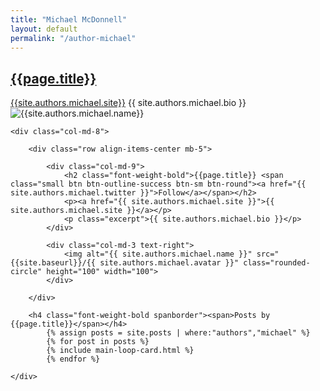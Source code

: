 ```yaml
---
title: "Michael McDonnell"
layout: default
permalink: "/author-michael"
---
```

## [{{page.title}}]({{site.authors.michael.linkedin}})
[{{site.authors.michael.site}}]({{site.authors.michael.site}})
{{ site.authors.michael.bio }}
![{{site.authors.michael.name}}]({{site.baseurl}}/{{site.authors.michael.avatar}})
<div class="container">
<div class="row justify-content-center">

    <div class="col-md-8">

        <div class="row align-items-center mb-5">

            <div class="col-md-9">
                <h2 class="font-weight-bold">{{page.title}} <span class="small btn btn-outline-success btn-sm btn-round"><a href="{{ site.authors.michael.twitter }}">Follow</a></span></h2>
                <p><a href="{{ site.authors.michael.site }}">{{ site.authors.michael.site }}</a></p>
                <p class="excerpt">{{ site.authors.michael.bio }}</p>
            </div>

            <div class="col-md-3 text-right">
                <img alt="{{ site.authors.michael.name }}" src="{{site.baseurl}}/{{ site.authors.michael.avatar }}" class="rounded-circle" height="100" width="100">
            </div>

        </div>

        <h4 class="font-weight-bold spanborder"><span>Posts by {{page.title}}</span></h4>
            {% assign posts = site.posts | where:"authors","michael" %}
            {% for post in posts %}
            {% include main-loop-card.html %}
            {% endfor %}

    </div>

</div>
</div>